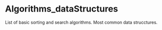 # Algorithms_dataStructures
List of basic sorting and search algorithms. Most common data strucctures.
